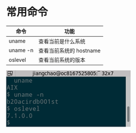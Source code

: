 # 常用命令
|命令|功能|
|------|------------|
|uname |查看当前是什么系统|
|uname -n| 查看当前系统的 hostname|
|oslevel| 查看当前系统的版本|

![例子](https://github.com/kiaoqiao/Linux-/blob/master/1 "例子")
